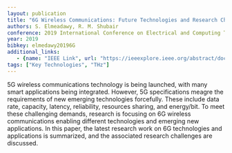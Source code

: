 ```yaml
---
layout: publication
title: "6G Wireless Communications: Future Technologies and Research Challenges"
authors: S. Elmeadawy, R. M. Shubair
conference: 2019 International Conference on Electrical and Computing Technologies and Applications (ICECTA)
year: 2019
bibkey: elmedawy20196G
additional_links:
   - {name: "IEEE Link", url: "https://ieeexplore.ieee.org/abstract/document/8959607"}
tags: ["Key Technologies", "THz"]
---
```

5G wireless communications technology is being launched, with many smart applications being integrated. However, 5G specifications meagre the requirements of new emerging technologies forcefully. These include data rate, capacity, latency, reliability, resources sharing, and energy/bit. To meet these challenging demands, research is focusing on 6G wireless communications enabling different technologies and emerging new applications. In this paper, the latest research work on 6G technologies and applications is summarized, and the associated research challenges are discussed.